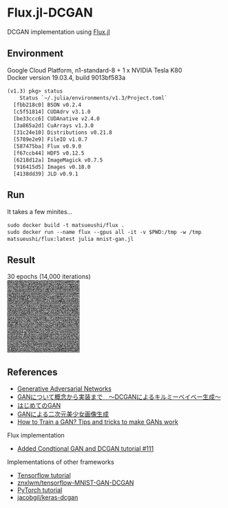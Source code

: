 Flux.jl-DCGAN
=============

DCGAN implementation using [Flux.jl](https://fluxml.ai/Flux.jl/stable/)


## Environment
Google Cloud Platform, n1-standard-8 + 1 x NVIDIA Tesla K80  
Docker version 19.03.4, build 9013bf583a

```shell
(v1.3) pkg> status
    Status `~/.julia/environments/v1.3/Project.toml`
  [fbb218c0] BSON v0.2.4
  [c5f51814] CUDAdrv v3.1.0
  [be33ccc6] CUDAnative v2.4.0
  [3a865a2d] CuArrays v1.3.0
  [31c24e10] Distributions v0.21.8
  [5789e2e9] FileIO v1.0.7
  [587475ba] Flux v0.9.0
  [f67ccb44] HDF5 v0.12.5
  [6218d12a] ImageMagick v0.7.5
  [916415d5] Images v0.18.0
  [4138dd39] JLD v0.9.1
```

## Run
It takes a few minites...
```shell
sudo docker build -t matsueushi/flux . 
sudo docker run --name flux --gpus all -it -v $PWD:/tmp -w /tmp matsueushi/flux:latest julia mnist-gan.jl
```

## Result
30 epochs (14,000 iterations)  
![animation](https://github.com/matsueushi/fluxjl-dcgan/blob/media/media/anim.gif)

## References
- [Generative Adversarial Networks](https://arxiv.org/abs/1406.2661)
- [GANについて概念から実装まで　～DCGANによるキルミーベイベー生成～](https://qiita.com/taku-buntu/items/0093a68bfae0b0ff879d)  
- [はじめてのGAN](https://elix-tech.github.io/ja/2017/02/06/gan.html)
- [GANによる二次元美少女画像生成](https://medium.com/@crosssceneofwindff/ganによる二次元美少女画像生成-33047bb586a0)
- [How to Train a GAN? Tips and tricks to make GANs work](https://github.com/soumith/ganhacks)

Flux implementation
- [Added Condtional GAN and DCGAN tutorial #111](https://github.com/FluxML/model-zoo/pull/111)
  
Implementations of other frameworks
 - [Tensorflow tutorial](https://www.tensorflow.org/tutorials/generative/dcgan)
 - [znxlwm/tensorflow-MNIST-GAN-DCGAN](https://github.com/znxlwm/tensorflow-MNIST-GAN-DCGAN)
 - [PyTorch tutorial](https://pytorch.org/tutorials/beginner/dcgan_faces_tutorial.html)
 - [jacobgil/keras-dcgan](https://github.com/jacobgil/keras-dcgan)